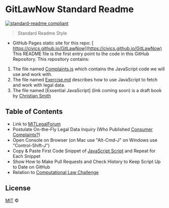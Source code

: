 # GitLawNow Standard Readme

[![standard-readme compliant](https://img.shields.io/badge/readme%20style-standard-brightgreen.svg?style=flat-square)](https://github.com/RichardLitt/standard-readme)

> Standard Readme Style

* GitHub Pages static site for this repo: [ https://civics.github.io/GitLawNow](https://civics.github.io/GitLawNow)
This README file is the first entry point to the code in this GitHub Repository. This repository contains:

1. The file named [Complaints.js](Complaints.js) which contains the JavaScript code we will use and work with.
2. The file named [Exercise.md](Exercise.md) describes how to use JavaScript to fetch and work with legal data.
3. The file named [Essential JavaScript] (link coming soon) is a draft book by [Christian Smith](https://www.linkedin.com/in/christianmsmith)


## Table of Contents

* Link to [MITLegalForum](http://MITLegalForum)
* Postulate On-the-Fly Legal Data Inquiry (Who Published [Consumer Complaints?](http://data.consumerfinance.gov/api/views.json))
* Open Console on Browser (on Mac use "Alt-Cmd-J" on Windows use "Control-Shift-J")
* Copy & Paste First Code Snippet of [JavaScript Script](Complaints.js) and Repeat for Each Snippet
* Show How to Make Pull Requests and Check History to Keep Script Up to Date on GitHub
* Relation to [Computational Law Challenge](https://youtu.be/-pboxAUgiUA)

## License

[MIT](LICENSE) © 
